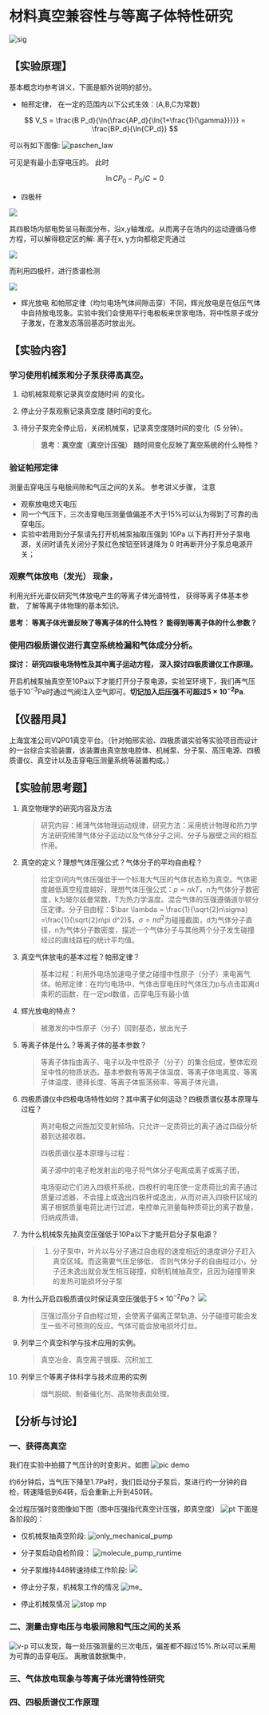 # 材料真空兼容性与等离子体特性研究

![sig](./images/sig.jpg)
## 【实验原理】

基本概念均参考讲义，下面是额外说明的部分。

* 帕邢定律， 在一定的范围内以下公式生效：(A,B,C为常数)

$$
V_S = \frac{B P_d}{\ln{\frac{AP_d}{\ln{1+\frac{1}{\gamma}}}}} 
= \frac{BP_d}{\ln{CP_d}}
$$

可以有如下图像:
![paschen_law](D:\exp\exprepo\images\paschen_law_example.png)

可见是有最小击穿电压的。
此时

$$
\ln{CP_0} - P_0/C=0
$$

* 四极杆

![](C:\Users\Shaw\AppData\Roaming\marktext\images\2022-11-21-13-16-32-image.png)

其四极场内部电势呈马鞍面分布，沿x,y轴堆成。从而离子在场内的运动遵循马修方程，可以解得稳定区的解: 离子在x, y方向都稳定壳通过

![](C:\Users\Shaw\AppData\Roaming\marktext\images\2022-11-21-13-18-25-image.png)



而利用四极杆，进行质谱检测

![](C:\Users\Shaw\AppData\Roaming\marktext\images\2022-11-21-13-20-11-image.png)

* 辉光放电
和帕邢定律（均匀电场气体间隙击穿）不同，辉光放电是在低压气体中自持放电现象。实验中我们会使用平行电极板来世家电场，将中性原子或分子激发，在激发态落回基态时放出光。



## 【实验内容】

### 学习使用机械泵和分子泵获得高真空。

1. 动机械泵观察记录真空度随时间 的变化。 
2. 停止分子泵观察记录真空度 随时间的变化。
3. 待分子泵完全停止后，关闭机械泵，记录真空度随时间的变化（5 分钟）。
   
   > **思考：真空度（真空计压强） 随时间变化反映了真空系统的什么特性？**

### **验证帕邢定律**

测量击穿电压与电极间隙和气压之间的关系。 参考讲义步骤，
注意

* 观察放电熄灭电压
* 同一个气压下，三次击穿电压测量值偏差不大于$15\%$可以认为得到了可靠的击穿电压。
* 实验中若用到分子泵请先打开机械泵抽取压强到 10Pa 以下再打开分子泵电源，关闭时请先关闭分子泵红色按钮至转速降为 0 时再断开分子泵总电源开关；

### 观察气体放电（发光） 现象，

利用光纤光谱仪研究气体放电产生的等离子体光谱特性， 获得等离子体基本参数， 了解等离子体物理的基本知识。

**思考： 等离子体光谱反映了等离子体的什么特性？ 能得到等离子体的什么参数？**

### 使用四极质谱仪进行真空系统检漏和气体成分分析。

**探讨： 研究四极电场特性及其中离子运动方程， 深入探讨四极质谱仪工作原理。**

开启机械泵抽真空至10Pa以下才能打开分子泵电源，实验室环境下，我们再气压低于$10^{-3}$Pa时通过气阀注入空气即可。**切记加入后压强不可超过$5\times 10^{-2}$Pa**.

## 【仪器用具】

上海宜准公司VQP01真空平台。（针对帕邢实验、四极质谱实验等实验项目而设计的一台综合实验装置，该装置由真空放电腔体、机械泵、分子泵、高压电源、四极质谱仪、真空计以及击穿电压测量系统等装置构成。）

## 【实验前思考题】

1. 真空物理学的研究内容及方法
   
   > 研究内容：稀薄气体物理运动规律，研究方法：采用统计物理和热力学方法研究稀薄气体分子运动以及气体分子之间、分子与器壁之间的相互作用。

2. 真空的定义？理想气体压强公式？气体分子的平均自由程？
   
   > 给定空间内气体压强低于一个标准大气压的气体状态称为真空。气体密度越低真空程度越好，理想气体压强公式：$p=nkT$，n为气体分子数密度，k为玻尔兹曼常数，T为热力学温度。混合气体的压强遵循道尔顿分压定律。分子自由程：$\bar \lambda = \frac{1}{\sqrt{2}n\sigma} =\frac{1}{\sqrt{2}n\pi d^2}$，$\sigma=\pi d^2$为碰撞截面，d为气体分子直径，n为气体分子数密度，描述一个气体分子与其他两个分子发生碰撞经过的直线路程的统计平均值。

3. 真空气体放电的基本过程？帕邢定律？
   
   > 基本过程：利用外电场加速电子使之碰撞中性原子（分子）来电离气体。帕邢定律：在均匀电场中，气体击穿电压时气体压力p与点击距离d乘积的函数，在一定pd数值，击穿电压有最小值

4. 辉光放电的特点？
   
   > 被激发的中性原子（分子）回到基态，放出光子

5. 等离子体是什么？等离子体的基本参数？
   
   > 等离子体指由离子、电子以及中性原子（分子）的集合组成，整体宏观呈中性的物质状态。基本参数有等离子体温度、等离子体电离度、等离子体温度、德拜长度、等离子体振荡频率、等离子体光谱。

6. 四极质谱仪中四极电场特性如何？其中离子如何运动？四极质谱仪基本原理与过程？
   
   > 两对电极之间施加交变射频场。只允许一定质荷比的离子通过四级分析器到达接收器。
   > 
   > 四极质谱仪基本原理与过程：
   > 
   > 离子源中的电子枪发射出的电子将气体分子电离成离子或离子团，
   > 
   > 电场驱动它们进入四极杆系统，四极杆的电压使一定质荷比的离子通过质量过滤器，不会撞上或逸出四极杆或逸出，从而对进入四极杆区域的离子根据质量电荷比进行过滤，电控单元测量每种质荷比的离子数量，归纳成质谱。

7. 为什么机械泵先抽真空压强低于10Pa以下才能开启分子泵电源？
   
   > 1. 分子泵中，叶片以与分子通过自由程的速度相近的速度讲分子赶入真空区域。而这需要气压足够低， 否则气体分子的自由程过小，分子还未逸出就会发生相互碰撞，抑制机械抽真空，且因为碰撞带来的发热可能损坏分子泵

8. 为什么开启四极质谱仪时保证真空压强低于$5\times 10^{-2}Pa$？
   ![](2022-11-19-10-13-39.png)
   
   > 压强过高分子自由程过短，会使离子偏离正常轨道。分子碰撞可能会发生一些不可预测的反应。气体可能会放电损坏灯丝。

9. 列举三个真空科学与技术应用的实例。
   
   > 真空冶金、真空离子镀膜、沉积加工

10. 列举三个等离子体科学与技术应用的实例
    
    > 烟气脱硫、制备催化剂、高聚物表面处理。
    



## 【分析与讨论】

### 一、获得高真空

我们在实验中拍摄了气压计的时变影片。如图
![pic demo](./images/video_demo.png)

约6分钟后，当气压下降至1.7Pa时，我们启动分子泵后，泵进行约一分钟的自检，转速降低到64转，后会重新上升到450转。

全过程压强时变图像如下图（图中压强指代真空计压强，即真空度）
![pt](./images/p_t_over.png)
下面是各阶段的：

* 仅机械泵抽真空阶段:
![only_mechanical_pump](./images/mechanical_pump.png)

* 分子泵启动自检阶段：
![molecule_pump_runtime](./images/molecule_pump_check.png)
* 分子泵维持448转速持续工作阶段:
![](./images/molecule_pump.png)
* 停止分子泵，机械泵工作的情况
![me_](./images/mechanical_pump1.png)
* 停止机械泵情况
![stop mp](./images/all_shutdown.png)


### 二、测量击穿电压与电极间隙和气压之间的关系

![v-p](./images/voltage_p.png)
可以发现，每一处压强测量的三次电压，偏差都不超过$15\%$.所以可以采用为可靠的击穿电压。
离散值数据集中，


### 三、气体放电现象与等离子体光谱特性研究



### 四、四极质谱仪工作原理
